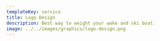 ```yaml
---
templateKey: service
title: Logo Design
description: Best way to weight your wake and ski boat.
image: ../../images/graphics/logo-design.png
---
```

